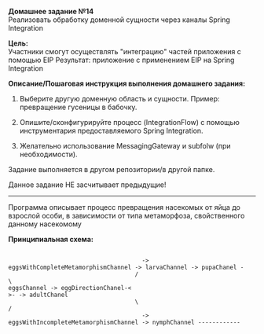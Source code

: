 **Домашнее задание №14**  
Реализовать обработку доменной сущности через каналы Spring Integration

**Цель:**  
Участники смогут осуществлять "интеграцию" частей приложения с помощью EIP
Результат: приложение c применением EIP на Spring Integration

**Описание/Пошаговая инструкция выполнения домашнего задания:**

1. Выберите другую доменную область и сущности. Пример: превращение гусеницы в бабочку.

2. Опишите/сконфигурируйте процесс (IntegrationFlow) с помощью инструментария предоставляемого Spring Integration.

3. Желательно использование MessagingGateway и subfolw (при необходимости).

Задание выполняется в другом репозитории/в другой папке.

Данное задание НЕ засчитывает предыдущие!

___
Программа описывает процесс превращения насекомых от яйца до взрослой особи, 
в зависимости от типа метаморфоза, свойственного данному насекомому

**Принципиальная схема:**
```

                                      -> eggsWithCompleteMetamorphismChannel -> larvaChannel -> pupaChanel -
                                    /                                                                       \
eggsChannel -> eggDirectionChanel-<                                                                           >- -> adultChanel                   
                                    \                                                                       /        
                                      -> eggsWithIncompleteMetamorphismChannel -> nymphChannel ------------
                                     
```